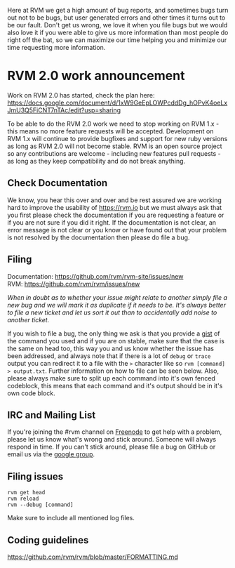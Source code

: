 Here at RVM we get a high amount of bug reports, and sometimes bugs turn out not to be bugs,
but user generated errors and other times it turns out to be our fault.
Don't get us wrong, we love it when you file bugs but we would also love it if
you were able to give us more information than most people do right off the bat,
so we can maximize our time helping you and minimize our time requesting more information.

# RVM 2.0 work announcement

Work on RVM 2.0 has started, check the plan here:
https://docs.google.com/document/d/1xW9GeEpLOWPcddDg_hOPvK4oeLxJmU3Q5FiCNT7nTAc/edit?usp=sharing

To be able to do the RVM 2.0 work we need to stop working on RVM 1.x -
this means no more feature requests will be accepted.
Development on RVM 1.x will continue to provide bugfixes and
support for new ruby versions as long as RVM 2.0 will not become stable.
RVM is an open source project so any contributions are welcome -
including new features pull requests - as long as they keep compatibility and
do not break anything.

## Check Documentation

We know, you hear this over and over and be rest assured we are working hard to improve the
usability of https://rvm.io but we must always ask that you first please check the documentation
if you are requesting a feature or if you are not sure if you did it right.
If the documentation is not clear, an error message is not clear or you know or
have found out that your problem is not resolved by the documentation then please do file a bug.

## Filing

Documentation: https://github.com/rvm/rvm-site/issues/new<br />
RVM: https://github.com/rvm/rvm/issues/new

*When in doubt as to whether your issue might relate to another simply file a new bug and
we will mark it as duplicate if it needs to be.  It's always better to file a new ticket and
let us sort it out than to accidentally add noise to another ticket.*

If you wish to file a bug, the only thing we ask is that you
provide a [gist](https://gist.github.com) of the command you used and if you are on stable,
make sure that the case is the same on head too, this way you and us know whether
the issue has been addressed, and always note that if there is a lot of `debug` or `trace` output
you can redirect it to a file with the `>` character like so `rvm [command] > output.txt`.
Further information on how to file can be seen below.
Also, please always make sure to split up each command into it's own fenced codeblock,
this means that each command and it's output should be in it's own code block.

## IRC and Mailing List

If you're joining the #rvm channel on [Freenode](https://freenode.net/) to get help with a problem,
please let us know what's wrong and stick around. Someone will always respond in time.
If you can't stick around, please file a bug on GitHub or email us via the
[google group](https://groups.google.com/forum/?fromgroups#!forum/rubyversionmanager).

## Filing issues

```
rvm get head
rvm reload
rvm --debug [command]
```
Make sure to include all mentioned log files.

## Coding guidelines
https://github.com/rvm/rvm/blob/master/FORMATTING.md
